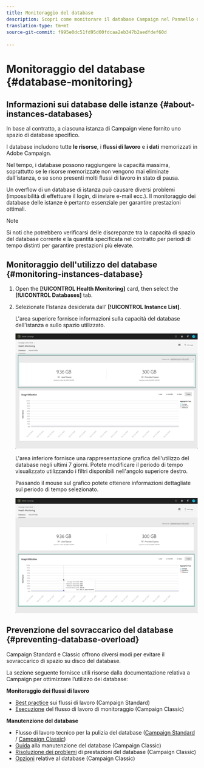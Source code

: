 ```yaml
---
title: Monitoraggio del database
description: Scopri come monitorare il database Campaign nel Pannello di controllo
translation-type: tm+mt
source-git-commit: f995e0dc51fd95d00fdcaa2eb347b2aedfdef60d

---
```



# Monitoraggio del database {#database-monitoring}

## Informazioni sui database delle istanze {#about-instances-databases}

In base al contratto, a ciascuna istanza di Campaign viene fornito uno spazio di database specifico.

I database includono tutte **le risorse**, i **flussi di lavoro** e **i dati** memorizzati in Adobe Campaign.

Nel tempo, i database possono raggiungere la capacità massima, soprattutto se le risorse memorizzate non vengono mai eliminate dall&#39;istanza, o se sono presenti molti flussi di lavoro in stato di pausa.

Un overflow di un database di istanza può causare diversi problemi (impossibilità di effettuare il login, di inviare e-mail ecc.). Il monitoraggio dei database delle istanze è pertanto essenziale per garantire prestazioni ottimali.

>[!NOTE]
>
>Si noti che potrebbero verificarsi delle discrepanze tra la capacità di spazio del database corrente e la quantità specificata nel contratto per periodi di tempo distinti per garantire prestazioni più elevate.

## Monitoraggio dell&#39;utilizzo del database {#monitoring-instances-database}

1. Open the **[!UICONTROL Health Monitoring]** card, then select the **[!UICONTROL Databases]** tab.

1. Selezionate l’istanza desiderata dall’ **[!UICONTROL Instance List]**.

   L&#39;area superiore fornisce informazioni sulla capacità del database dell&#39;istanza e sullo spazio utilizzato.

   ![](assets/databases_dashboard.png)

   L&#39;area inferiore fornisce una rappresentazione grafica dell&#39;utilizzo del database negli ultimi 7 giorni. Potete modificare il periodo di tempo visualizzato utilizzando i filtri disponibili nell&#39;angolo superiore destro.

   Passando il mouse sul grafico potete ottenere informazioni dettagliate sul periodo di tempo selezionato.

   ![](assets/databases_dashboard_detail.png)

## Prevenzione del sovraccarico del database {#preventing-database-overload}

Campaign Standard e Classic offrono diversi modi per evitare il sovraccarico di spazio su disco del database.

La sezione seguente fornisce utili risorse dalla documentazione relativa a Campaign per ottimizzare l’utilizzo dei database:

**Monitoraggio dei flussi di lavoro**

* [Best practice](https://docs.adobe.com/content/help/en/campaign-standard/using/managing-processes-and-data/workflow-general-operation/best-practices-workflows.html) sui flussi di lavoro (Campaign Standard)
* [Esecuzione](https://docs.adobe.com/help/en/campaign-classic/using/automating-with-workflows/monitoring-workflows/monitoring-workflow-execution.html) del flusso di lavoro di monitoraggio (Campaign Classic)

**Manutenzione del database**

* Flusso di lavoro tecnico per la pulizia del database ([Campaign Standard](https://docs.adobe.com/help/en/campaign-standard/using/administrating/application-settings/technical-workflowshtml#list-of-technical-workflows) / [Campaign Classic](https://docs.adobe.com/help/en/campaign-classic/using/monitoring-campaign-classic/data-processing/database-cleanup-workflow.html))
* [Guida](https://docs.adobe.com/content/help/en/campaign-classic/using/monitoring-campaign-classic/database-maintenance/recommendations.html) alla manutenzione del database (Campaign Classic)
* [Risoluzione dei problemi](https://docs.adobe.com/content/help/en/campaign-classic/using/monitoring-campaign-classic/troubleshooting/database-performances.html) di prestazioni del database (Campaign Classic)
* [Opzioni](https://docs.adobe.com/help/en/campaign-classic/using/installing-campaign-classic/appendices/configuring-campaign-options.html#database) relative al database (Campaign Classic)

